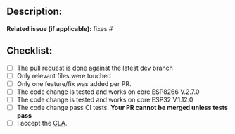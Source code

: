 ## Description:

**Related issue (if applicable):** fixes #<Tasmota issue number goes here>

## Checklist:
  - [ ] The pull request is done against the latest dev branch
  - [ ] Only relevant files were touched
  - [ ] Only one feature/fix was added per PR.
  - [ ] The code change is tested and works on core ESP8266 V.2.7.0
  - [ ] The code change is tested and works on core ESP32 V.1.12.0
  - [ ] The code change pass CI tests. **Your PR cannot be merged unless tests pass**
  - [ ] I accept the [CLA](https://github.com/arendst/Tasmota/blob/development/CONTRIBUTING.md#contributor-license-agreement-cla).
